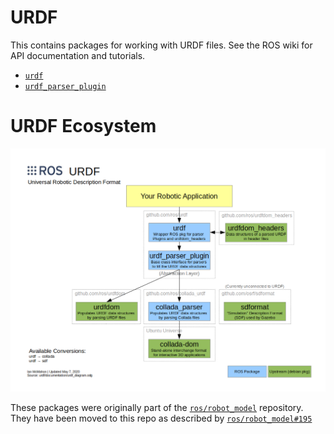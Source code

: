# URDF

This contains packages for working with URDF files.
See the ROS wiki for API documentation and tutorials.

* [`urdf`](http://wiki.ros.org/urdf)
* [`urdf_parser_plugin`](http://wiki.ros.org/urdf_parser_plugin)

# URDF Ecosystem
![urdf_diagram](urdf/documentation/urdf_diagram.png)

These packages were originally part of the [`ros/robot_model`](https://github.com/ros/robot_model) repository.
They have been moved to this repo as described by [`ros/robot_model#195`](https://github.com/ros/robot_model/issues/195)
